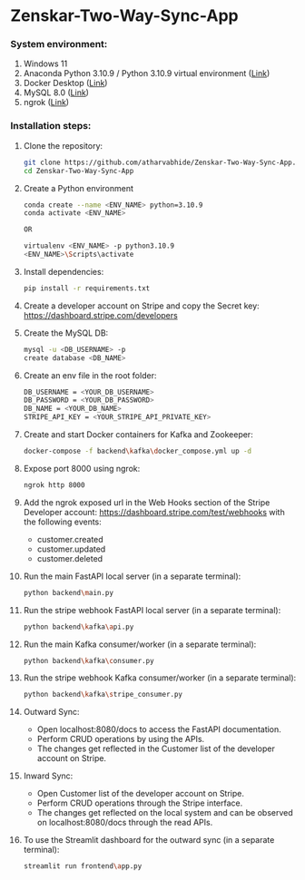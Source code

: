 # Zenskar-Two-Way-Sync-App

### System environment:
1) Windows 11
2) Anaconda Python 3.10.9 / Python 3.10.9 virtual environment (<a href='https://www.anaconda.com/download'>Link</a>)
3) Docker Desktop (<a href='https://www.docker.com/products/docker-desktop/'>Link</a>)
4) MySQL 8.0 (<a href='https://dev.mysql.com/downloads/mysql/'>Link</a>)
5) ngrok (<a href='https://ngrok.com/download'>Link</a>)

### Installation steps:
1) Clone the repository:
   
   ```bash
   git clone https://github.com/atharvabhide/Zenskar-Two-Way-Sync-App.git
   cd Zenskar-Two-Way-Sync-App
   ```

2) Create a Python environment

   ```bash
   conda create --name <ENV_NAME> python=3.10.9
   conda activate <ENV_NAME>

   OR

   virtualenv <ENV_NAME> -p python3.10.9
   <ENV_NAME>\Scripts\activate
   
3) Install dependencies:
    
   ```bash
   pip install -r requirements.txt
   ```
   
4) Create a developer account on Stripe and copy the Secret key: <a href='https://dashboard.stripe.com/developers'>https://dashboard.stripe.com/developers</a>

5) Create the MySQL DB:
   ```bash
   mysql -u <DB_USERNAME> -p
   create database <DB_NAME>
   ```

6) Create an env file in the root folder:
   
   ```bash
   DB_USERNAME = <YOUR_DB_USERNAME>
   DB_PASSWORD = <YOUR_DB_PASSWORD>
   DB_NAME = <YOUR_DB_NAME>
   STRIPE_API_KEY = <YOUR_STRIPE_API_PRIVATE_KEY>
   ```

7) Create and start Docker containers for Kafka and Zookeeper:
   ```bash
   docker-compose -f backend\kafka\docker_compose.yml up -d
   ```

8) Expose port 8000 using ngrok:
   ```bash
   ngrok http 8000
   ```
   
9) Add the ngrok exposed url in the Web Hooks section of the Stripe Developer account: <a href='https://dashboard.stripe.com/test/webhooks'>https://dashboard.stripe.com/test/webhooks</a> with the following events:
   <ul>
   <li>customer.created</li>
   <li>customer.updated</li>
   <li>customer.deleted</li>
   </ul> 
  
10) Run the main FastAPI local server (in a separate terminal):
      ```bash
      python backend\main.py
      ```

11) Run the stripe webhook FastAPI local server (in a separate terminal):
      ```bash
      python backend\kafka\api.py
      ```

12) Run the main Kafka consumer/worker (in a separate terminal):
      ```bash
      python backend\kafka\consumer.py
      ```
 
13) Run the stripe webhook Kafka consumer/worker (in a separate terminal):
      ```bash
      python backend\kafka\stripe_consumer.py
      ```

14) Outward Sync:
    <ul>
      <li>Open localhost:8080/docs to access the FastAPI documentation.</li>
      <li>Perform CRUD operations by using the APIs.</li>
      <li>The changes get reflected in the Customer list of the developer account on Stripe.</li>
    </ul>

15) Inward Sync:
    <ul>
      <li>Open Customer list of the developer account on Stripe.</li>
      <li>Perform CRUD operations through the Stripe interface.</li>
      <li>The changes get reflected on the local system and can be observed on localhost:8080/docs through the read APIs.</li>
    </ul>

16) To use the Streamlit dashboard for the outward sync (in a separate terminal):
      ```bash
      streamlit run frontend\app.py
      ```
